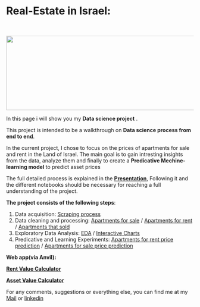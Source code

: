 # Real-Estate in Israel:


<br/>
<p align="center">
  <img src="https://w0.pngwave.com/png/701/27/computer-icons-house-building-real-estate-apartment-house-png-clip-art.png" height="200" width="600">
</p>

In this page i will show you my **Data science project** .

This project is intended to be a walkthrough on **Data science process from end to end**.

In the current project, I chose to focus on the prices of apartments for sale and rent in the Land of Israel.
The main goal is to gain intresting insights from the data, analyze them and finally to create a **Predicative Mechine-learning model** to predict asset prices

The full detailed process is explained in the [**Presentation**](https://github.com/mosegorge/Real-state-ml/blob/master/Data%20science%20Real-estate%20in%20Israel%20present.pptx), Following it and the different notebooks should be necessary for reaching a full understanding of the project.

**The project consists of the following steps**:

 1. Data acquisition:
        [Scraping process](https://github.com/mosegorge/Real-state-ml/blob/master/scraping%20and%20framing.ipynb)
 2. Data cleaning and processing: 
        [Apartments for sale](https://github.com/mosegorge/Real-state-ml/blob/master/forsale_cleaning.ipynb)
        / [Apartments for rent](https://github.com/mosegorge/Real-state-ml/blob/master/rent_cleaning.ipynb)
        / [Apartments that sold](https://github.com/mosegorge/Real-state-ml/blob/master/sold_cleaning.ipynb)
 3. Exploratory Data Analysis:
        [EDA](https://github.com/mosegorge/Real-state-ml/blob/master/EDA.ipynb)
        / [Interactive Charts](https://github.com/mosegorge/Real-state-ml/blob/master/Interactive%20charts%20links.md)
 4. Predicative and Learning Experiments:
        [Apartments for rent price prediction](https://github.com/mosegorge/Real-state-ml/blob/master/ML-rental%20price%20prediction.ipynb)
        / [Apartments for sale price prediction](https://github.com/mosegorge/Real-state-ml/blob/master/ML-apartments%20for%20sale%20price%20prediction.ipynb)

**Web app(via Anvil):**

[**Rent Value Calculator**](https://rent-value-calculator.anvil.app)

[**Asset Value Calculator**](https://asset-value-calculator.anvil.app)
  
  

For any comments, suggestions or everything else, you can find me at my [Mail](mailto:moshikochiko@gmail.com) or [linkedin](https://www.linkedin.com/in/moshe-george2311/)
